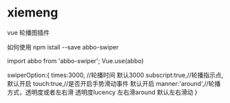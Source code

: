 # xiemeng
vue 轮播图插件

如何使用    npm istall --save abbo-swiper

import abbo from 'abbo-swiper';
Vue.use(abbo)


 <abbo-swiper :options="swiperOption">
	<abbo-slide><slot></slot></abbo-slide>
	<abbo-slide><slot></slot></abbo-slide>
	<abbo-slide><slot></slot></abbo-slide>
</abbo-swiper>

swiperOption:{
	times:3000, //轮播时间  默认3000
	subscript:true,//轮播指示点,默认开启
	touch:true,//是否开启手势滑动事件 默认开启
	manner:'around',//轮播方式，透明度或者左右滑 透明度lucency 左右滑around  默认左右滑动
}


